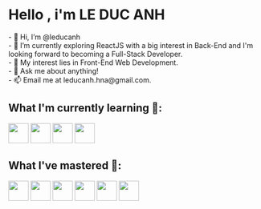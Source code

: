  <h1>Hello , i'm LE DUC ANH</h1>
- 👋 Hi, I’m @leducanh <br>
- 🌱 I’m currently exploring ReactJS with a big interest in Back-End and I'm looking forward to becoming a Full-Stack Developer. <br>
- 🤔 My interest lies in Front-End Web Development. <br>
- 💬 Ask me about anything! <br>
- 📫 Email me at leducanh.hna@gmail.com. <br>
<h2>What I'm currently learning 📓:</h2>
<body>
       <div>
    <img src="https://camo.githubusercontent.com/27d0b117da00485c56d69aef0fa310a3f8a07abecc8aa15fa38c8b78526c60ac/68747470733a2f2f63646e2e6a7364656c6976722e6e65742f67682f64657669636f6e732f64657669636f6e2f69636f6e732f72656163742f72656163742d6f726967696e616c2e737667" width=40px" height="40px" style="display: inline-block">
    <img src="https://camo.githubusercontent.com/adb5a4ad9ef6595b2588c371f02296da3cb3533f4a7387a19f0818501e75f2ea/68747470733a2f2f63646e2e6a7364656c6976722e6e65742f67682f64657669636f6e732f64657669636f6e2f69636f6e732f6e706d2f6e706d2d6f726967696e616c2d776f72646d61726b2e737667" width=40px" height="40px" style="display: inline-block">
    <img src="https://camo.githubusercontent.com/ddd323c6c51fbc9a81fcbb60fe25a588ab59fdd6567b7e827f4d2d5c4e09f6a1/68747470733a2f2f63646e2e6a7364656c6976722e6e65742f67682f64657669636f6e732f64657669636f6e2f69636f6e732f6769742f6769742d706c61696e2e737667" width=40px" height="40px" style="display: inline-block">   
    <img src="https://camo.githubusercontent.com/900baefb89e187c8b32cdbb3b440d1502fe8f30a1a335cc5dc5868af0142f8b1/68747470733a2f2f63646e2e6a7364656c6976722e6e65742f67682f64657669636f6e732f64657669636f6e2f69636f6e732f6e6f64656a732f6e6f64656a732d6f726967696e616c2e737667" width=40px" height="40px" style="display: inline-block">   
  </div>
  
  <h2>What I've mastered 📘:</h2>
  <div>
    <img src="https://camo.githubusercontent.com/da7acacadecf91d6dc02efcd2be086bb6d78ddff19a1b7a0ab2755a6fda8b1e9/68747470733a2f2f63646e2e6a7364656c6976722e6e65742f67682f64657669636f6e732f64657669636f6e2f69636f6e732f68746d6c352f68746d6c352d6f726967696e616c2e737667" width=40px" height="40px" style="display: inline-block">
    <img src="https://camo.githubusercontent.com/2e496d4bfc6f753ddca87b521ce95c88219f77800212ffa6d4401ad368c82170/68747470733a2f2f63646e2e6a7364656c6976722e6e65742f67682f64657669636f6e732f64657669636f6e2f69636f6e732f637373332f637373332d6f726967696e616c2e737667" width=40px" height="40px" style="display: inline-block">
    <img src="https://camo.githubusercontent.com/442c452cb73752bb1914ce03fce2017056d651a2099696b8594ddf5ccc74825e/68747470733a2f2f63646e2e6a7364656c6976722e6e65742f67682f64657669636f6e732f64657669636f6e2f69636f6e732f6a6176617363726970742f6a6176617363726970742d6f726967696e616c2e737667" width=40px" height="40px" style="display: inline-block">
    <img src="https://camo.githubusercontent.com/21a3b356c5e7cd3375e855ff162adc60bfbf7981e9c5b159afecc2bd416ab745/68747470733a2f2f63646e2e6a7364656c6976722e6e65742f67682f64657669636f6e732f64657669636f6e2f69636f6e732f70686f746f73686f702f70686f746f73686f702d6c696e652e737667" width=40px" height="40px" style="display: inline-block">
    <img src="https://camo.githubusercontent.com/3d1f02abafc5d6ea0826b6ff041bfb5ab263c65da995fba8d771d813cb98b118/68747470733a2f2f63646e2e6a7364656c6976722e6e65742f67682f64657669636f6e732f64657669636f6e2f69636f6e732f696c6c7573747261746f722f696c6c7573747261746f722d6c696e652e737667" width=40px" height="40px" style="display: inline-block">
    <img src="https://camo.githubusercontent.com/a3139c303c358b54d71f03e9d8fb2abfa4f28d5c166937b737fc1782a5192fad/68747470733a2f2f63646e2e6a7364656c6976722e6e65742f67682f64657669636f6e732f64657669636f6e2f69636f6e732f6166746572656666656374732f6166746572656666656374732d6f726967696e616c2e737667" width=40px" height="40px" style="display: inline-block">
  </div>
  
<!---
hnaDeveloper/hnaDeveloper is a ✨ special ✨ repository because its `README.md` (this file) appears on your GitHub profile.
You can click the Preview link to take a look at your changes.
--->
